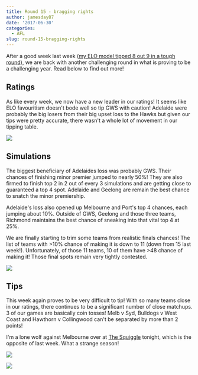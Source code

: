 ```yaml
---
title: Round 15 - bragging rights
author: jamesday87
date: '2017-06-30'
categories:
  - AFL
slug: round-15-bragging-rights
---
```


After a good week last week ([my ELO model tipped 8 out 9 in a tough round](http://plussixoneblog.com/current-elo-tipping-performance/)), we are back with another challenging round in what is proving to be a challenging year. Read below to find out more!

<!-- more -->

## Ratings

As like every week, we now have a new leader in our ratings! It seems like ELO favouritism doesn't bode well so tip GWS with caution! Adelaide were probably the big losers from their big upset loss to the Hawks but given our tips were pretty accurate, there wasn't a whole lot of movement in our tipping table.

![](http://plussixoneblog.com/img/2017/06/ratings_plot-1-5.png)

## Simulations

The biggest beneficiary of Adelaides loss was probably GWS. Their chances of finishing minor premier jumped to nearly 50%! They are also firmed to finish top 2 in 2 out of every 3 simulations and are getting close to guaranteed a top 4 spot. Adelaide and Geelong are remain the best chance to snatch the minor premiership.

Adelaide's loss also opened up Melbourne and Port's top 4 chances, each jumping about 10%. Outside of GWS, Geelong and those three teams, Richmond maintains the best chance of sneaking into that vital top 4 at 25%.

We are finally starting to trim some teams from realistic finals chances! The list of teams with >10% chance of making it is down to 11 (down from 15 last week!). Unfortunately, of those 11 teams, 10 of them have >48 chance of making it! Those final spots remain very tightly contested.

![](http://plussixoneblog.com/img/2017/03/simSeas-14-1024x919.png)

## Tips

This week again proves to be very difficult to tip! With so many teams close in our ratings, there continues to be a significant number of close matchups. 3 of our games are basically coin tosses! Melb v Syd, Bulldogs v West Coast and Hawthorn v Collingwood can't be separated by more than 2 points!

I'm a lone wolf against Melbourne over at [The Squiggle](http://squiggle.com.au) tonight, which is the opposite of last week. What a strange season! [
](http://plussixoneblog.com/img/2017/03/afl_m_pred-18.png)

![](http://plussixoneblog.com/img/2017/03/afl_m_pred-19-1024x181.png)

![](http://plussixoneblog.com/img/2017/06/unnamed-chunk-1-1-3.png)

[
](http://plussixoneblog.com/img/2017/06/unnamed-chunk-1-1-2.png)[
](http://plussixoneblog.com/img/2017/03/afl_m_pred-17.png)
